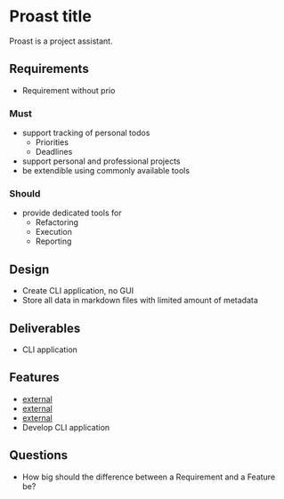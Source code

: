 <!--
[proast]
{
[link](path:proast/file_format/markdown)
[link](path:proast/@design)
}
-->
# Proast title

Proast is a project assistant.

## Requirements

* Requirement without prio

### Must

* support tracking of personal todos
  * Priorities
  *  Deadlines
* support personal and professional projects
* be extendible using commonly available tools

### Should

* provide dedicated tools for
  * Refactoring
  * Execution
  * Reporting

## Design

* Create CLI application, no GUI
* Store all data in markdown files with limited amount of metadata

## Deliverables

* CLI application

## Features

* [external](key:file_format)
* [external](key:schema)
* [external](path:/@design)
* Develop CLI application

## Questions

* How big should the difference between a Requirement and a Feature be?
